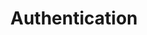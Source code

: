 ---
title: Authentication
position_number: 3
parameters:
  - name:
    content:
content_markdown: >-
  The Freight Exchange endpoints make use of JWT ([JSON Web
  Tokens](https://jwt.io/)) for secure authentication and authorization. This
  token is to be provided in the Authorization header of each HTTP request using
  the '[Bearer'](https://oauth.net/2/bearer-tokens/) scheme.


  In order to use the Freight Exchange API’s you need a business account with
  proper access. If you do not have your credentials, please address to
  Teleroute Integration team.

  {: .info}


  You need to be authenticated for all API requests (except the authentication
  one).&nbsp;
left_code_blocks:
  - code_block:
    title:
    language:
right_code_blocks:
  - code_block:
    title:
    language: bash
---